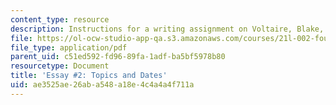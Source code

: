 ```yaml
---
content_type: resource
description: Instructions for a writing assignment on Voltaire, Blake, and Williams.
file: https://ol-ocw-studio-app-qa.s3.amazonaws.com/courses/21l-002-foundations-of-western-culture-ii-fall-2002/ae3525ae26aba548a18e4c4a4a4f711a_essay2.pdf
file_type: application/pdf
parent_uid: c51ed592-fd96-89fa-1adf-ba5bf5978b80
resourcetype: Document
title: 'Essay #2: Topics and Dates'
uid: ae3525ae-26ab-a548-a18e-4c4a4a4f711a
---
```

